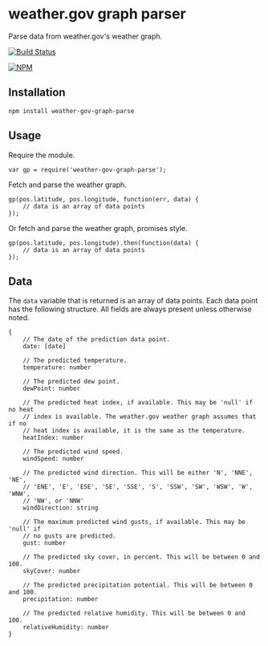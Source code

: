 # weather.gov graph parser

Parse data from weather.gov's weather graph.

[![Build Status](https://travis-ci.org/bryanburgers/weather-gov-graph-parse.png?branch=master)](https://travis-ci.org/bryanburgers/weather-gov-graph-parse)

[![NPM](https://nodei.co/npm/weather-gov-graph-parse.png?compact=true)](https://npmjs.org/package/weather-gov-graph-parse)

## Installation

```
npm install weather-gov-graph-parse
```

## Usage

Require the module.

```
var gp = require('weather-gov-graph-parse');
```

Fetch and parse the weather graph.

```
gp(pos.latitude, pos.longitude, function(err, data) {
	// data is an array of data points
});
```

Or fetch and parse the weather graph, promises style.

```
gp(pos.latitude, pos.longitude).then(function(data) {
	// data is an array of data points
});
```

## Data

The `data` variable that is returned is an array of data points. Each data
point has the following structure. All fields are always present unless
otherwise noted.

```
{
	// The date of the prediction data point.
	date: [date]

	// The predicted temperature.
	temperature: number

	// The predicted dew point.
	dewPoint: number

	// The predicted heat index, if available. This may be 'null' if no heat
	// index is available. The weather.gov weather graph assumes that if no
	// heat index is available, it is the same as the temperature.
	heatIndex: number

	// The predicted wind speed.
	windSpeed: number

	// The predicted wind direction. This will be either 'N', 'NNE', 'NE',
	// 'ENE', 'E', 'ESE', 'SE', 'SSE', 'S', 'SSW', 'SW', 'WSW', 'W', 'WNW',
	// 'NW', or 'NNW'
	windDirection: string

	// The maximum predicted wind gusts, if available. This may be 'null' if
	// no gusts are predicted.
	gust: number

	// The predicted sky cover, in percent. This will be between 0 and 100.
	skyCover: number

	// The predicted precipitation potential. This will be between 0 and 100.
	precipitation: number

	// The predicted relative humidity. This will be between 0 and 100.
	relativeHumidity: number
}
```
